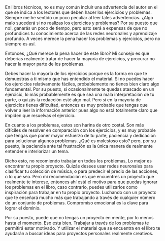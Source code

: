 En libros técnicos, no es muy común incluir una advertencia del autor en el que se indica a los lectores que deben hacer los ejercicios y problemas. Siempre me he sentido un poco peculiar al leer tales advertencias. ¿Algo malo sucederá si no realizas los ejercicios y problemas? Por su puesto que no!, ganarás un poco de tiempo, pero esto será a expensas de que no profundices tu conocimiento acerca de las redes neuronales y aprendizaje profundo. A veces merece la pena hacer los problemas y ejercicios, pero no siempre es así.

Entonces, ¿Qué merece la pena hacer de este libro? Mi consejo es que deberías realmente tratar de hacer la mayoría de ejercicios, y procurar no hacer la mayor parte de los problemas.

Debes hacer la mayoría de los ejercicios porque es la forma en que te demuestras a ti mismo que has entendido el material. Si no puedes hacer los ejercicios relativamente fáciles, probablemente no tienes bien claro algo fundamental. Por su puesto, si ocasionalmente te quedas atascado en un ejercicio, lo más probablemente es que sea una mala interpretación de tu parte, o quizás la redacción esté algo mal. Pero si en la mayoría de ejercicios tienes dificultad, entonces es muy probable que tengas que volver a leer la información anterior pues algo no está totalmente claro que impiden que resuelvas el ejercicio.

En cuanto a los problemas, estos son harina de otro costal. Son más difíciles de resolver en comparación con los ejercicios, y es muy probable que tengas que poner mayor esfuerzo de tu parte, paciencia y dedicación para solucionar algunos problemas. ¿Qué es molestoso esto? pero, por su puesto, la paciencia ante tal frustración es la única manera de realmente entender e interiorizar un tema.

Dicho esto, no recomiendo trabajar en todos los problemas, Lo mejor es encontrar tu propio proyecto. Quizás desees usar redes neuronales para clasificar tu colección de música, o para predecir el precio de las acciones, o lo que sea. Pero mi recomendación es que encuentres un proyecto que realmente te interese, entonces ahí está el motivo para que puedas ignorar los problemas en el libro, caso contrario, puedes utilizarlos como inspiración para trabajar en tu propio proyecto. Luchando con un proyecto que te enseñará mucho más que trabajando a través de cualquier número de un conjunto de problemas. Compromiso emocional es la clave para lograr el dominio.

Por su puesto, puede que no tengas un proyecto en mente, por lo menos hasta el momento. Eso esta bien. Trabajar a través de los problemas te permitirá estar motivado. Y utilizar el material que se encuentra en el libro te ayudarán a buscar ideas para proyectos personales realmente creativos.
